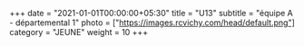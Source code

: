 +++
date = "2021-01-01T00:00:00+05:30"
title = "U13"
subtitle = "équipe A - départemental 1"
photo = ["https://images.rcvichy.com/head/default.png"]
category = "JEUNE"
weight = 10
+++ 

